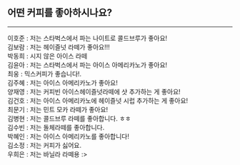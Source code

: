 ## 어떤 커피를 좋아하시나요?
----


이호준 : 저는 스타벅스에서 파는 나이트로 콜드브루가 좋아요!  
김보람 : 저는 헤이즐넛 라떼가 좋아요!!!  
박동희 : 시지 않은 아이스 라떼  
김윤아 : 저는 스타벅스에서 파는 아이스 아메리카노가 좋아요!  
최웅 : 믹스커피가 좋습니다!.  
김주혜 : 저는 아이스 아메리카노가 좋아요!  
양재영 : 저는 커피빈 아이스헤이즐넛라떼에 샷 추가하는 게 좋아요!  
김건호 : 저는 아이스 아메리카노에 헤이즐넛 시럽 추가하는 게 좋아요!  
최문기 : 저는 민트 모카 라떼가 좋아요!  
김병현 : 저는 콜드브루 라떼를 좋아합니다. ㅎㅎ  
김수빈 : 저는 돌체라떼를 좋아합니다.  
박혜인 : 저는 아이스 아메리카노를 좋아합니다!  
김소정 : 저는 커피가 싫어요.  
우희은 : 저는 바닐라 라떼용 :>
